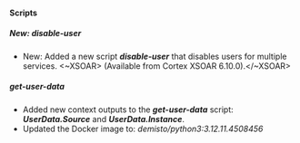 
#### Scripts

##### New: disable-user

- New: Added a new script ***disable-user*** that disables users for multiple services.
<~XSOAR> (Available from Cortex XSOAR 6.10.0).</~XSOAR>

##### get-user-data

- Added new context outputs to the ***get-user-data*** script: ***UserData.Source*** and ***UserData.Instance***.
- Updated the Docker image to: *demisto/python3:3.12.11.4508456*
